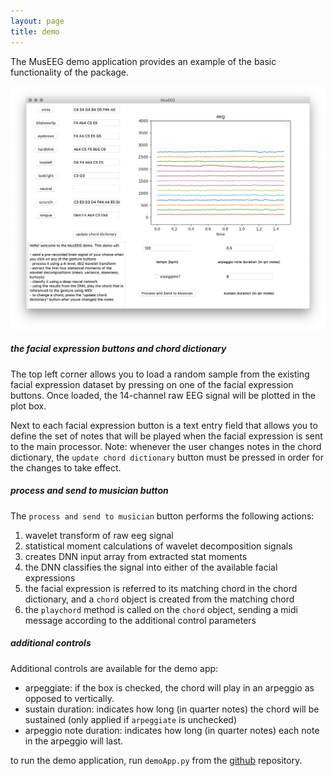 ```yaml
---
layout: page
title: demo
---
```


The MusEEG demo application provides an example of the basic functionality of the package.

![demo app](../img/demoapp_v2.png)

##### the facial expression buttons and chord dictionary
The top left corner allows you to load a random sample from the existing facial expression dataset by pressing on one of the facial expression buttons. Once loaded, the 14-channel raw EEG signal will be plotted in the plot box.

Next to each facial expression button is a text entry field that allows you to define the set of notes that will be played when the facial expression is sent to the main processor. Note: whenever the user changes notes in the chord dictionary, the `update chord dictionary` button must be pressed in order for the changes to take effect.

##### process and send to musician button
The `process and send to musician` button performs the following actions:
1. wavelet transform of raw eeg signal
2. statistical moment calculations of wavelet decomposition signals
3. creates DNN input array from extracted stat moments
4. the DNN classifies the signal into either of the available facial expressions
5. the facial expression is referred to its matching chord in the chord dictionary, and a `chord` object is created from the matching chord
6. the `playchord` method is called on the `chord` object, sending a midi message according to the additional control parameters

##### additional controls
Additional controls are available for the demo app:
- arpeggiate: if the box is checked, the chord will play in an arpeggio as opposed to vertically.
- sustain duration: indicates how long (in quarter notes) the chord will be sustained (only applied if `arpeggiate` is unchecked)
- arpeggio note duration: indicates how long (in quarter notes) each note in the arpeggio will last.

to run the demo application, run `demoApp.py` from the [github](https://github.com/hugofloresgarcia/MusEEG) repository.
